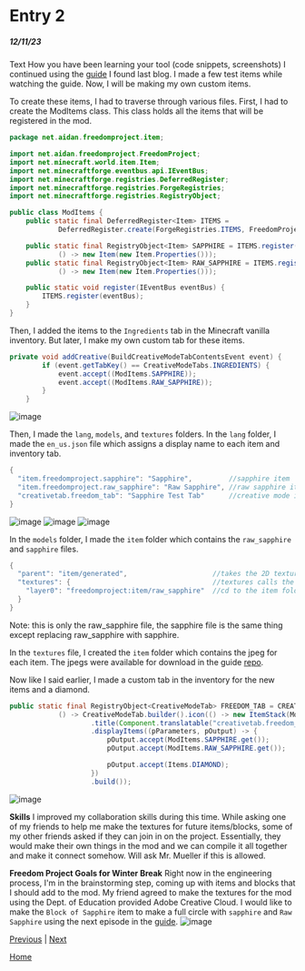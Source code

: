 # Entry 2
##### 12/11/23

Text
How you have been learning your tool (code snippets, screenshots)
I continued using the [guide](https://www.youtube.com/watch?v=o6Xbp2dTEGA&t=3s) I found last blog. I made a few test items while watching the guide. Now, I will be making my own custom items.

To create these items, I had to traverse through various files. 
First, I had to create the ModItems class. This class holds all the items that will be registered in the mod. 
```java
package net.aidan.freedomproject.item;

import net.aidan.freedomproject.FreedomProject;
import net.minecraft.world.item.Item;
import net.minecraftforge.eventbus.api.IEventBus;
import net.minecraftforge.registries.DeferredRegister;
import net.minecraftforge.registries.ForgeRegistries;
import net.minecraftforge.registries.RegistryObject;

public class ModItems {
    public static final DeferredRegister<Item> ITEMS =
            DeferredRegister.create(ForgeRegistries.ITEMS, FreedomProject.MOD_ID);

    public static final RegistryObject<Item> SAPPHIRE = ITEMS.register("sapphire",
            () -> new Item(new Item.Properties()));
    public static final RegistryObject<Item> RAW_SAPPHIRE = ITEMS.register("raw_sapphire",
            () -> new Item(new Item.Properties()));

    public static void register(IEventBus eventBus) {
        ITEMS.register(eventBus);
    }
}
```

Then, I added the items to the `Ingredients` tab in the Minecraft vanilla inventory. But later, I make my own custom tab for these items.
```java
private void addCreative(BuildCreativeModeTabContentsEvent event) {
        if (event.getTabKey() == CreativeModeTabs.INGREDIENTS) {
            event.accept((ModItems.SAPPHIRE));
            event.accept((ModItems.RAW_SAPPHIRE));
        }
    }
```
![image](https://github.com/aidanc1266/apcsa-freedom-project/assets/145048443/3e06f0a0-4b92-4527-a3d2-9d29d40ebd0c)

Then, I made the `lang`, `models`, and `textures` folders.
In the `lang` folder, I made the `en_us.json` file which assigns a display name to each item and inventory tab.
```java
{
  "item.freedomproject.sapphire": "Sapphire",         //sapphire item
  "item.freedomproject.raw_sapphire": "Raw Sapphire", //raw sapphire item
  "creativetab.freedom_tab": "Sapphire Test Tab"      //creative mode inventory tab
}
```
![image](https://github.com/aidanc1266/apcsa-freedom-project/assets/145048443/0b827984-97a0-4da9-b6c7-85d280220419) ![image](https://github.com/aidanc1266/apcsa-freedom-project/assets/145048443/155ed53f-b207-45ae-8d79-6e6d01e862d0) ![image](https://github.com/aidanc1266/apcsa-freedom-project/assets/145048443/6367be5d-6d32-4577-8936-5238d05ad8f2)

In the `models` folder, I made the `item` folder which contains the `raw_sapphire` and `sapphire` files. 
```java
{
  "parent": "item/generated",                     //takes the 2D texture and gives it depth so it has a 3D model
  "textures": {                                   //textures calls the textures folder (see next part) for the item
    "layer0": "freedomproject:item/raw_sapphire"  //cd to the item folder (see next part) which contains the jpeg of the item
  }
}
```
Note: this is only the raw_sapphire file, the sapphire file is the same thing except replacing raw_sapphire with sapphire.

In the `textures` file, I created the `item` folder which contains the jpeg for each item. The jpegs were available for download in the guide [repo](https://github.com/Tutorials-By-Kaupenjoe/Forge-Tutorial-1.20.X/tree/2-customItems).

Now like I said earlier, I made a custom tab in the inventory for the new items and a diamond.
```java
public static final RegistryObject<CreativeModeTab> FREEDOM_TAB = CREATIVE_MODE_TABS.register("freedom_tab",
            () -> CreativeModeTab.builder().icon(() -> new ItemStack(ModItems.SAPPHIRE.get()))
                    .title(Component.translatable("creativetab.freedom_tab"))
                    .displayItems((pParameters, pOutput) -> {
                        pOutput.accept(ModItems.SAPPHIRE.get());
                        pOutput.accept(ModItems.RAW_SAPPHIRE.get());

                        pOutput.accept(Items.DIAMOND);
                    })
                    .build());
```
![image](https://github.com/aidanc1266/apcsa-freedom-project/assets/145048443/6367be5d-6d32-4577-8936-5238d05ad8f2)

**Skills**
I improved my collaboration skills during this time. While asking one of my friends to help me make the textures for future items/blocks, some of my other friends asked if they can join in on the project. Essentially, they would make their own things in the mod and we can compile it all together and make it connect somehow. Will ask Mr. Mueller if this is allowed.

**Freedom Project Goals for Winter Break**
Right now in the engineering process, I'm in the brainstorming step, coming up with items and blocks that I should add to the mod. My friend agreed to make the textures for the mod using the Dept. of Education provided Adobe Creative Cloud. I would like to make the `Block of Sapphire` item to make a full circle with `sapphire` and `Raw Sapphire` using the next episode in the [guide](https://www.youtube.com/watch?v=C_VO6tD6Y1g).
![image](https://github.com/aidanc1266/apcsa-freedom-project/assets/145048443/d6c87891-6f9d-4f8f-b938-c1212c495cc3)


[Previous](entry01.md) | [Next](entry03.md)

[Home](../README.md)
